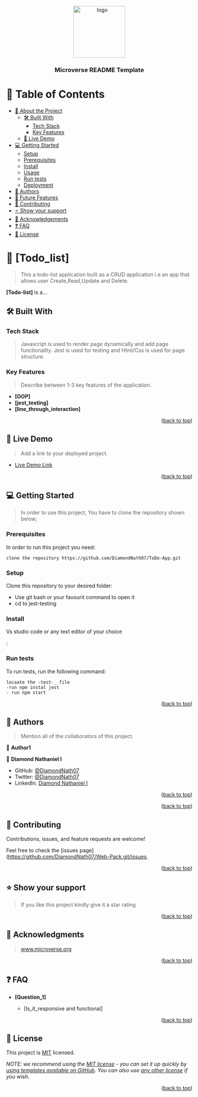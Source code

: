 <a name="readme-top"></a>

<div align="center">

  <img src="murple_logo.png" alt="logo" width="140"  height="auto" />
  <br/>

  <h3><b>Microverse README Template</b></h3>

</div>

<!-- TABLE OF CONTENTS -->

# 📗 Table of Contents

- [📖 About the Project](#about-project)
  - [🛠 Built With](#built-with)
    - [Tech Stack](#tech-stack)
    - [Key Features](#key-features)
  - [🚀 Live Demo](#live-demo)
- [💻 Getting Started](#getting-started)
  - [Setup](#setup)
  - [Prerequisites](#prerequisites)
  - [Install](#install)
  - [Usage](#usage)
  - [Run tests](#run-tests)
  - [Deployment](#triangular_flag_on_post-deployment)
- [👥 Authors](#authors)
- [🔭 Future Features](#future-features)
- [🤝 Contributing](#contributing)
- [⭐️ Show your support](#support)
- [🙏 Acknowledgements](#acknowledgements)
- [❓ FAQ](#faq)
- [📝 License](#license)

<!-- PROJECT DESCRIPTION -->

# 📖 [Todo_list] <a name="about-project"></a>

> This a todo-list application built as a CRUD application i.e an app that allows user Create,Read,Update and Delete.

**[Todo-list]** is a...

## 🛠 Built With <a name="Object-Oriented-Programming"></a>

### Tech Stack <a name="JavaScript,Jest,Html/Css"></a>

> Javascript is used to render page dynamically and add page functionality. Jest is used for testing and Html/Css is used for page structure.

<!-- Features -->

### Key Features <a name="key-features"></a>

> Describe between 1-3 key features of the application.

- **[OOP]**
- **[jest_testing]**
- **[line_through_interaction]**

<p align="right">(<a href="#readme-top">back to top</a>)</p>

<!-- LIVE DEMO -->

## 🚀 Live Demo <a name="Todo_list"></a>

> Add a link to your deployed project.

- [Live Demo Link](https://diamondnath07.github.io/ToDo-App/dist/)

<p align="right">(<a href="#readme-top">back to top</a>)</p>

<!-- GETTING STARTED -->

## 💻 Getting Started <a name="getting-started"></a>

> In order to use this project, You have to clone the repository shown below;

### Prerequisites

In order to run this project you need:

```
clone the repository https://github.com/DiamondNath07/ToDo-App.git

```

### Setup

Clone this repository to your desired folder:

- Use git bash or your favourit command to open it
- cd to jest-testing

### Install

Vs studio code or any text editor of your choice

:

### Run tests

To run tests, run the following command:

```
locaate the -test-_ file
-run npm instal jest
- run npm start
```

<p align="right">(<a href="#readme-top">back to top</a>)</p>

<!-- AUTHORS -->

## 👥 Authors <a name="authors"></a>

> Mention all of the collaborators of this project.

👤 **Author1**

👤 **Diamond Nathaniel I**

- GitHub: [@DiamondNath07](https://github.com/DiamondNath07)
- Twitter: [@DiamondNath07](https://twitter.com/@diamondNath07)
- LinkedIn: [Diamond Nathaniel I](https://linkedin.com/in/diamond-nathaniel-6b664b245)

<p align="right">(<a href="#readme-top">back to top</a>)</p>

<p align="right">(<a href="#readme-top">back to top</a>)</p>

<!-- CONTRIBUTING -->

## 🤝 Contributing <a name="contributing"></a>

Contributions, issues, and feature requests are welcome!

Feel free to check the [issues page](https://github.com/DiamondNath07/Web-Pack.git/issues.

<p align="right">(<a href="#readme-top">back to top</a>)</p>

<!-- SUPPORT -->

## ⭐️ Show your support <a name="support"></a>

> If you like this project kindly give it a star rating

<p align="right">(<a href="#readme-top">back to top</a>)</p>

<!-- ACKNOWLEDGEMENTS -->

## 🙏 Acknowledgments <a name="acknowledgements"></a>

> www.microverse.org

<p align="right">(<a href="#readme-top">back to top</a>)</p>

<!-- FAQ (optional) -->

## ❓ FAQ <a name="faq"></a>

>

- **[Question_1]**

  - [Is_it_responsive and functional]

<p align="right">(<a href="#readme-top">back to top</a>)</p>

<!-- LICENSE -->

## 📝 License <a name="license"></a>

This project is [MIT](./LICENSE) licensed.

_NOTE: we recommend using the [MIT license](https://choosealicense.com/licenses/mit/) - you can set it up quickly by [using templates available on GitHub](https://docs.github.com/en/communities/setting-up-your-project-for-healthy-contributions/adding-a-license-to-a-repository). You can also use [any other license](https://choosealicense.com/licenses/) if you wish._

<p align="right">(<a href="#readme-top">back to top</a>)</p>
